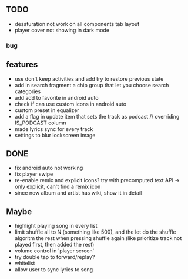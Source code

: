 ## TODO
- desaturation not work on all components tab layout
- player cover not showing in dark mode

### bug

## features
- use don't keep activities and add try to restore previous state
- add in search fragment a chip group that let you choose search categories
- add add to favorite in android auto
- check if can use custom icons in android auto
- custom preset in equalizer
- add a flag in update item that sets the track as podcast // overriding IS_PODCAST column
- made lyrics sync for every track
- settings to blur lockscreen image


## DONE
- fix android auto not working
- fix player swipe
- re-enable remix and explicit icons? try with precomputed text API -> only explicit, can't find a remix icon
- since now album and artist has wiki, show it in detail

## Maybe
- highlight playing song in every list
- limit shuffle all to N (something like 500), and the let do the shuffle
  algoritm  the rest when pressing shuffle again (like prioritize track not played first,
  then added the rest)
- volume control in 'player screen'
- try double tap to forward/replay?
- whitelist
- allow user to sync lyrics to song